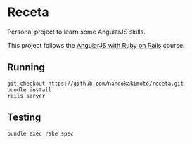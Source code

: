 # Receta

Personal project to learn some AngularJS skills.

This project follows the [AngularJS with Ruby on Rails](http://angular-rails.com/) course.

## Running

````console
git checkout https://github.com/nandokakimoto/receta.git
bundle install
rails server
````

## Testing

````console
bundle exec rake spec
````
